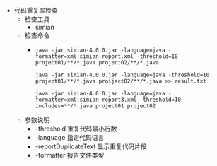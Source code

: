 - 代码重复率检查
	- 检查工具
		- simian
	- 检查命令
		- ```
		  java -jar simian-4.0.0.jar -language=java -formatter=xml:simian-report.xml -threshold=10  project01/**/*.java project02/**/*.java
		  
		  java -jar simian-4.0.0.jar -language=java -threshold=10  project01/**/*.java proiject02/**/*.java >> result.txt
		  
		  java -jar simian-4.0.0.jar -language=java -formatter=xml:simian-report3.xml -threshold=10 -includes=**/*.java project01 project02
		  ```
	- 参数说明
		- -threshold   重复代码最小行数
		- -language    指定代码语言
		- -reportDuplicateText    显示重复代码片段
		- -formatter    报告文件类型